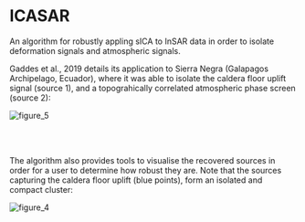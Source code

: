 # ICASAR
An algorithm for robustly appling sICA to InSAR data in order to isolate deformation signals and atmospheric signals.  

Gaddes et al., 2019 details its application to Sierra Negra (Galapagos Archipelago, Ecuador), where it was able to isolate the caldera floor uplift signal (source 1), and a topograhically correlated atmospheric phase screen (source 2):


![figure_5](https://user-images.githubusercontent.com/10498635/75799672-4c892c80-5d70-11ea-80a1-749aac2b89d2.png)

<br><br/>

The algorithm also provides tools to visualise the recovered sources in order for a user to determine how robust they are.  Note that the sources capturing the caldera floor uplift (blue points), form an isolated and compact cluster:

![figure_4](https://user-images.githubusercontent.com/10498635/75799539-206dab80-5d70-11ea-9ebe-5ebdd5cf94af.png)

